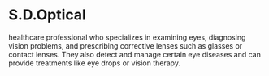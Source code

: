 # S.D.Optical
healthcare professional who specializes in examining eyes, diagnosing vision problems, and prescribing corrective lenses such as glasses or contact lenses. They also detect and manage certain eye diseases and can provide treatments like eye drops or vision therapy. 
